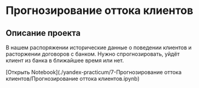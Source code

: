 # Прогнозирование оттока клиентов
## Описание проекта

В нашем распоряжении исторические данные о поведении клиентов и расторжении договоров с банком. Нужно спрогнозировать, уйдёт клиент из банка в ближайшее время или нет.

[Открыть Notebook](./yandex-practicum/7-Прогнозирование оттока клиентов/Прогнозирование оттока клиентов.ipynb)
